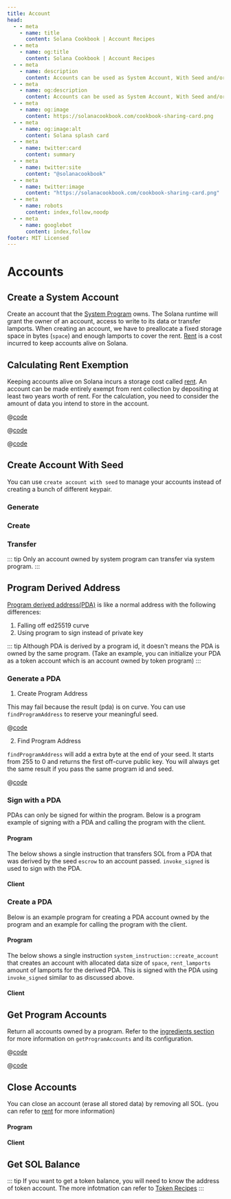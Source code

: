 ```yaml
---
title: Account
head:
  - - meta
    - name: title
      content: Solana Cookbook | Account Recipes
  - - meta
    - name: og:title
      content: Solana Cookbook | Account Recipes
  - - meta
    - name: description
      content: Accounts can be used as System Account, With Seed and/or Program Derived Address. Learn about Accounts and more Recipes for Building on Solana at The Solana cookbook.
  - - meta
    - name: og:description
      content: Accounts can be used as System Account, With Seed and/or Program Derived Address. Learn about Accounts and more Recipes for Building on Solana at The Solana cookbook.
  - - meta
    - name: og:image
      content: https://solanacookbook.com/cookbook-sharing-card.png
  - - meta
    - name: og:image:alt
      content: Solana splash card
  - - meta
    - name: twitter:card
      content: summary
  - - meta
    - name: twitter:site
      content: "@solanacookbook"
  - - meta
    - name: twitter:image
      content: "https://solanacookbook.com/cookbook-sharing-card.png"
  - - meta
    - name: robots
      content: index,follow,noodp
  - - meta
    - name: googlebot
      content: index,follow
footer: MIT Licensed
---
```


# Accounts

## Create a System Account

Create an account that the [System Program][1] owns. The Solana runtime will grant the owner of an account, access to
write to its data or transfer lamports. When creating an account, we have to preallocate a fixed storage space in bytes
(`space`) and enough lamports to cover the rent. [Rent][2] is a cost incurred to keep accounts alive on Solana.

<SolanaCodeGroup>
  <SolanaCodeGroupItem title="TS" active>

  <template v-slot:default>

@[code](@/code/accounts/create-system-account/create-system-account.en.ts)

  </template>

  <template v-slot:preview>

@[code](@/code/accounts/create-system-account/create-system-account.preview.en.ts)

  </template>

  </SolanaCodeGroupItem>
</SolanaCodeGroup>

## Calculating Rent Exemption

Keeping accounts alive on Solana incurs a storage cost called [rent][2]. An account can be made entirely exempt
from rent collection by depositing at least two years worth of rent. For the calculation, you need to consider
the amount of data you intend to store in the account.

<CodeGroup>
  <CodeGroupItem title="TS" active>

@[code](@/code/accounts/rent-exemption/rent-exemption.en.ts)

  </CodeGroupItem>

  <CodeGroupItem title="Rust">

@[code](@/code/accounts/rent-exemption/rent-exemption.en.rs)

  </CodeGroupItem>

  <CodeGroupItem title="CLI">

@[code](@/code/accounts/rent-exemption/rent-exemption.en.sh)

  </CodeGroupItem>
</CodeGroup>

## Create Account With Seed

You can use `create account with seed` to manage your accounts instead of creating a bunch of different keypair.

### Generate

<SolanaCodeGroup>
  <SolanaCodeGroupItem title="TS" active>

  <template v-slot:default>

@[code](@/code/accounts/create-account-with-seed/generate/main.en.ts)

  </template>

  <template v-slot:preview>

@[code](@/code/accounts/create-account-with-seed/generate/main.preview.en.ts)

  </template>

  </SolanaCodeGroupItem>
</SolanaCodeGroup>

### Create

<SolanaCodeGroup>
  <SolanaCodeGroupItem title="TS" active>

  <template v-slot:default>

@[code](@/code/accounts/create-account-with-seed/creation/main.en.ts)

  </template>

  <template v-slot:preview>

@[code](@/code/accounts/create-account-with-seed/creation/main.preview.en.ts)

  </template>

  </SolanaCodeGroupItem>
</SolanaCodeGroup>

### Transfer

<SolanaCodeGroup>
  <SolanaCodeGroupItem title="TS" active>

  <template v-slot:default>

@[code](@/code/accounts/create-account-with-seed/transfer/main.en.ts)

  </template>

  <template v-slot:preview>

@[code](@/code/accounts/create-account-with-seed/transfer/main.preview.en.ts)

  </template>

  </SolanaCodeGroupItem>
</SolanaCodeGroup>

::: tip
Only an account owned by system program can transfer via system program.
:::

## Program Derived Address

[Program derived address(PDA)][3] is like a normal address with the following differences:

1. Falling off ed25519 curve
2. Using program to sign instead of private key

::: tip
Although PDA is derived by a program id, it doesn't means the PDA is owned by the same program. (Take an example, you can initialize your PDA as a token account which is an account owned by token program)
:::

### Generate a PDA

1. Create Program Address

This may fail because the result (pda) is on curve. You can use
`findProgramAddress` to reserve your meaningful seed.

<CodeGroup>
  <CodeGroupItem title="TS" active>

@[code](@/code/accounts/program-derived-address/derived-a-pda/create-program-address.en.ts)

  </CodeGroupItem>
</CodeGroup>

2. Find Program Address

`findProgramAddress` will add a extra byte at the end of your seed.
It starts from 255 to 0 and returns the first off-curve public key.
You will always get the same result if you pass the same program id
and seed.

<CodeGroup>
  <CodeGroupItem title="TS" active>

@[code](@/code/accounts/program-derived-address/derived-a-pda/find-program-address.en.ts)

  </CodeGroupItem>
</CodeGroup>

### Sign with a PDA

PDAs can only be signed for within the program. Below is a program
example of signing with a PDA and calling the program with the client.

#### Program

The below shows a single instruction that transfers SOL from a PDA that
was derived by the seed `escrow` to an account passed. `invoke_signed` is
used to sign with the PDA.

<SolanaCodeGroup>
  <SolanaCodeGroupItem title="rust" active>

  <template v-slot:default>

@[code](@/code/accounts/program-derived-address/sign-a-pda/program/src/lib.rs)

  </template>

  <template v-slot:preview>

@[code](@/code/accounts/program-derived-address/sign-a-pda/program/src/lib.preview.rs)

  </template>

  </SolanaCodeGroupItem>
</SolanaCodeGroup>

#### Client

<SolanaCodeGroup>
  <SolanaCodeGroupItem title="TS" active>

  <template v-slot:default>

@[code](@/code/accounts/program-derived-address/sign-a-pda/client/main.en.ts)

  </template>

  <template v-slot:preview>

@[code](@/code/accounts/program-derived-address/sign-a-pda/client/main.preview.en.ts)

  </template>

  </SolanaCodeGroupItem>
</SolanaCodeGroup>

### Create a PDA

Below is an
example program for creating a PDA account owned by the program and an example for calling the program with the client.

#### Program

The below shows a single instruction `system_instruction::create_account` that creates an account with allocated data size of `space`, `rent_lamports` amount of lamports for the derived PDA. This is signed with the PDA using `invoke_signed` similar to as discussed above.

<SolanaCodeGroup>
  <SolanaCodeGroupItem title="rust" active>

  <template v-slot:default>

@[code](@/code/accounts/program-derived-address/create-a-pda/program/src/lib.rs)

  </template>

  <template v-slot:preview>

@[code](@/code/accounts/program-derived-address/create-a-pda/program/src/lib.preview.rs)

  </template>

  </SolanaCodeGroupItem>
</SolanaCodeGroup>

#### Client

<SolanaCodeGroup>
  <SolanaCodeGroupItem title="TS" active>

  <template v-slot:default>

@[code](@/code/accounts/program-derived-address/create-a-pda/client/main.en.ts)

  </template>

  <template v-slot:preview>

@[code](@/code/accounts/program-derived-address/create-a-pda/client/main.preview.en.ts)

  </template>

  </SolanaCodeGroupItem>
</SolanaCodeGroup>

## Get Program Accounts

Return all accounts owned by a program. Refer to the [ingredients section](../ingredients/get-program-accounts.md) for more information on `getProgramAccounts` and its configuration.

<CodeGroup>
  <CodeGroupItem title="TS" active>

@[code](@/code/get-program-accounts/basic/basic.en.ts)

  </CodeGroupItem>

  <CodeGroupItem title="CLI">

@[code](@/code/get-program-accounts/basic/basic.en.sh)

  </CodeGroupItem>
</CodeGroup>

## Close Accounts

You can close an account (erase all stored data) by removing all SOL. (you can refer to [rent][2] for more information)

#### Program


<SolanaCodeGroup>
  <SolanaCodeGroupItem title="rust" active>

  <template v-slot:default>

@[code](@/code/accounts/close-account/program/src/lib.rs)

  </template>

  <template v-slot:preview>

@[code](@/code/accounts/close-account/program/src/lib.preview.rs)

  </template>

  </SolanaCodeGroupItem>
</SolanaCodeGroup>

#### Client

<SolanaCodeGroup>
  <SolanaCodeGroupItem title="TS" active>

  <template v-slot:default>

@[code](@/code/accounts/close-account/client/main.en.ts)

  </template>

  <template v-slot:preview>

@[code](@/code/accounts/close-account/client/main.preview.en.ts)

  </template>

  </SolanaCodeGroupItem>
</SolanaCodeGroup>

## Get SOL Balance

<SolanaCodeGroup>
  <SolanaCodeGroupItem title="TS" active>

  <template v-slot:default>

@[code](@/code/accounts/get-balance/main.en.ts)

  </template>

  <template v-slot:preview>

@[code](@/code/accounts/get-balance/main.preview.en.ts)

  </template>

  </SolanaCodeGroupItem>
</SolanaCodeGroup>

::: tip
If you want to get a token balance, you will need to know the address of token account. The more infotmation can refer to [Token Recipes](token.md)
:::

[1]: https://docs.solana.com/developing/clients/javascript-reference#systemprogram
[2]: https://docs.solana.com/developing/programming-model/accounts#rent
[3]: https://docs.solana.com/developing/programming-model/calling-between-programs#program-derived-addresses
